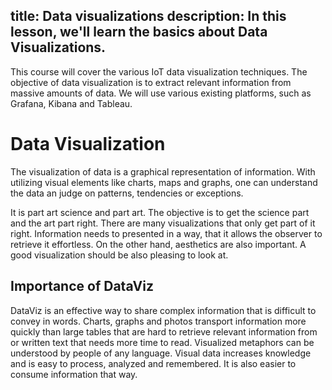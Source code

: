 title: Data visualizations
description: In this lesson, we'll learn the basics about Data Visualizations.
---

This course will cover the various IoT data visualization techniques. The objective of data visualization is to extract relevant information from massive amounts of data. We will use various existing platforms, such as Grafana, Kibana and Tableau.

# Data Visualization

The visualization of data is a graphical representation of information. With utilizing visual elements like charts, maps and graphs, one can understand the data an judge on patterns, tendencies or exceptions.

It is part art science and part art. The objective is to get the science part and the art part right. There are many visualizations that only get part of it right. Information needs to presented in a way, that it allows the observer to retrieve it effortless. On the other hand, aesthetics are also important. A good visualization should be also pleasing to look at.  

## Importance of DataViz

DataViz is an effective way to share complex information that is difficult to convey in words. Charts, graphs and photos transport information more quickly than large tables that are hard to retrieve relevant information from or written text that needs more time to read. Visualized metaphors can be understood by people of any language. Visual data increases knowledge and is easy to process, analyzed and remembered. It is also easier to consume information that way. 
